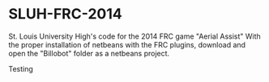 SLUH-FRC-2014
=============

St. Louis University High's code for the 2014 FRC game "Aerial Assist"
With the proper installation of netbeans with the FRC plugins, download and open the "Billobot" folder as a netbeans project.

Testing

